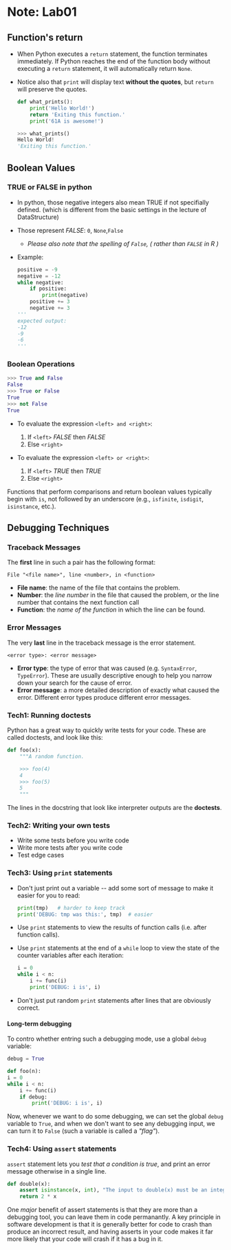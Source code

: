 # Note: Lab01

## Function's return 

- When Python executes a `return` statement, the function terminates immediately. If Python reaches the end of the function body without executing a `return` statement, it will automatically return `None`.

- Notice also that `print` will display text **without the quotes**, but `return` will preserve the quotes.

  ```python
  def what_prints():
      print('Hello World!')
      return 'Exiting this function.'
      print('61A is awesome!')
  
  >>> what_prints()
  Hello World!
  'Exiting this function.'
	```



## Boolean Values

### TRUE or FALSE in python

- In python, those negative integers also mean TRUE if not specifially defined. (which is different from the basic settings in the lecture of DataStructure)

- Those represent *FALSE*: `0`, `None`,`False`

  - *Please also note that the spelling of `False`, ( rather than `FALSE` in R )*

- Example:

  ```python
  positive = -9
  negative = -12
  while negative:
      if positive:
          print(negative)
      positive += 3
      negative += 3
  '''
  expected output:
  -12
  -9
  -6
  '''
  ```

### Boolean Operations

```python
>>> True and False
False
>>> True or False
True
>>> not False
True
```

- To evaluate the expression `<left> and <right>`:
  1. If `<left>` *FALSE* then *FALSE*
  2. Else `<right>` 


- To evaluate the expression `<left> or <right>`:
  1. If `<left>` *TRUE* then *TRUE*
  2. Else `<right>`

Functions that perform comparisons and return boolean values typically begin with `is`, not followed by an underscore (e.g., `isfinite`, `isdigit`, `isinstance`, etc.).



## Debugging Techniques

### Traceback Messages

The **first** line in such a pair has the following format:

```
File "<file name>", line <number>, in <function>
```

- **File name**: the name of the file that contains the problem.
- **Number**: the *line number* in the file that caused the problem, or the line number that contains the next function call
- **Function**: the *name of the function* in which the line can be found.

### Error Messages

The very **last** line in the traceback message is the error statement. 

```
<error type>: <error message>
```

- **Error type**: the type of error that was caused (e.g. `SyntaxError`, `TypeError`). These are usually descriptive enough to help you narrow down your search for the cause of error.
- **Error message**: a more detailed description of exactly what caused the error. Different error types produce different error messages.

### Tech1: Running doctests

Python has a great way to quickly write tests for your code. These are called doctests, and look like this:

```python
def foo(x):
    """A random function.

    >>> foo(4)
    4
    >>> foo(5)
    5
    """
```

The lines in the docstring that look like interpreter outputs are the **doctests**. 

### Tech2: Writing your own tests

- Write some tests before you write code
- Write more tests after you write code
- Test edge cases

### Tech3: Using `print` statements

- Don't just print out a variable -- add some sort of message to make it easier for you to read:

  ```python
  print(tmp)   # harder to keep track
  print('DEBUG: tmp was this:', tmp)  # easier
  ```

- Use `print` statements to view the results of function calls (i.e. after function calls).

- Use `print` statements at the end of a `while` loop to view the state of the counter variables after each iteration:

  ```python
  i = 0
  while i < n:
      i += func(i)
      print('DEBUG: i is', i)
  ```

- Don't just put random `print` statements after lines that are obviously correct.

#### Long-term debugging

To contro whether entring such a debugging mode, use a global `debug` variable:

```python
debug = True

def foo(n):
i = 0
while i < n:
    i += func(i)
    if debug:
        print('DEBUG: i is', i)
```

Now, whenever we want to do some debugging, we can set the global `debug` variable to `True`, and when we don't want to see any debugging input, we can turn it to `False` (such a variable is called a *"flag"*).

### Tech4: Using `assert` statements

`assert` statement lets you *test that a condition is true*, and print an error message otherwise in a single line. 

```python
def double(x):
    assert isinstance(x, int), "The input to double(x) must be an integer"
    return 2 * x
```


One *major* benefit of assert statements is that they are more than a debugging tool, you can leave them in code permanantly. A key principle in software development is that it is generally better for code to crash than produce an incorrect result, and having asserts in your code makes it far more likely that your code will crash if it has a bug in it.